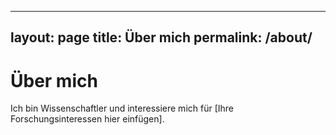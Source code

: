 
---
layout: page
title: Über mich
permalink: /about/
---

# Über mich

Ich bin Wissenschaftler und interessiere mich für [Ihre Forschungsinteressen hier einfügen].
